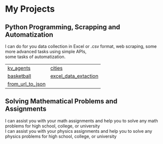 # My Projects  
## Python Programming, Scrapping and Automatization   

I can do for you data collection in Excel or .csv format, web scraping, some more advanced tasks using simple APIs,  
some tasks of automatization.

|       |       |
|-------|-------|
| [kv_agents](./kv_agents.md) | [cities](./cities.md) |
| [basketball](./basketball.md) | [excel_data_extaction](./excel_data_extaction.md) |
|  [from_url_to_json](./from_url_to_json.md)     |       |
## Solving Mathematical Problems and Assignments  

I can assist you with your math assignments and help you to solve any math problems for high school, college, or university  
I can assist you with your physics assignments and help you to solve any physics problems for high school, college, or university  
